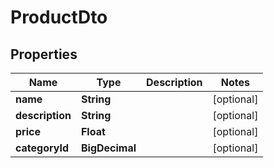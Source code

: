 

# ProductDto


## Properties

| Name | Type | Description | Notes |
|------------ | ------------- | ------------- | -------------|
|**name** | **String** |  |  [optional] |
|**description** | **String** |  |  [optional] |
|**price** | **Float** |  |  [optional] |
|**categoryId** | **BigDecimal** |  |  [optional] |



